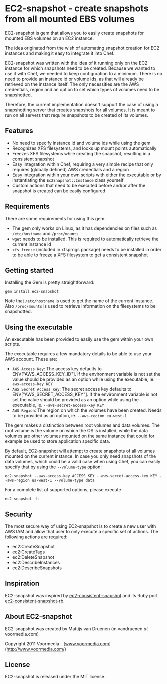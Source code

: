 EC2-snapshot - create snapshots from all mounted EBS volumes
============================================================

EC2-snapshot is gem that allows you to easily create snapshots for mounted EBS volumes on
an EC2 instance.

The idea originated from the wish of automating snapshot creation for EC2 instances and making
it easy to integrate it into Chef.

EC2-snapshot was written with the idea of it running only on the EC2 instance for which snapshots
need to be created. Because we wanted to use it with Chef, we needed to keep configuration to a minimum.
There is no need to provide an instance id or volume ids, as that will already be retrieved on the 
instance itself. The only necessities are the AWS credentials, region and an option to set which types
of volumes need to be snapshotted.

Therefore, the current implementation doesn't support the case of using a snapshotting server that creates snapshots 
for all volumes. It is meant to run on all servers that require snapshots to be created of its volumes.


Features
--------

* No need to specify instance id and volume ids while using the gem
* Recognizes XFS filesystems, and looks up mount points automatically
* Freezes XFS filesystems while creating the snapshot, resulting in a consistent snapshot
* Easy integration within Chef, requiring a very simple recipe that only requires (globally defined) AWS credentials and a region
* Easy integration within your own scripts with either the executable or by instantiating the `Ec2Snapshot::Instance` class yourself
* Custom actions that need to be executed before and/or after the snapshot is created can be easily configured


Requirements
------------

There are some requirements for using this gem:

* The gem only works on Linux, as it has dependencies on files such as `/etc/hostname` and `/proc/mounts`
* `wget` needs to be installed. This is required to automatically retrieve the current instance id
* `xfs_freeze` (included in xfsprogs package) needs to be installed in order to be able to freeze a XFS filesystem to get a consistent snapshot


Getting started
---------------

Installing the Gem is pretty straightforward:

	gem install ec2-snapshot

Note that `/etc/hostname` is used to get the name of the current instance.
Also `/proc/mounts` is used to retrieve information on the filesystems to be snapshotted.


Using the executable
--------------------

An executable has been provided to easily use the gem within your own scripts.

The executable requires a few mandatory details to be able to use your AWS account. These are:

* `AWS Access Key`: The access key defaults to ENV["AWS_ACCESS_KEY_ID"]. 
If the environment variable is not set the value should be provided as an option while using the executable, 
ie. `--aws-access-key KEY`
* `AWS Secret Access Key`: The secret access key defaults to ENV["AWS_SECRET_ACCESS_KEY"].
If the environment variable is not set the value should be provided as an option while using the executable, 
ie. `--aws-secret-access-key KEY`
* `AWS Region`: The region on which the volumes have been created. Needs to be provided as an option, 
ie. `--aws-region eu-west-1`

The gem makes a distinction between root volumes and data volumes. The root volume is the volume on which the OS 
is installed, while the data volumes are other volumes mounted on the same instance that could for example be used to store 
application specific data.

By default, EC2-snapshot will attempt to create snapshots of all volumes mounted on the 
current instance. In case you only need snapshots of the data volumes, which could be a valid case when using Chef, 
you can easily specify that by using the `--volume-type` option:

	ec2-snapshot --aws-access-key ACCESS_KEY --aws-secret-access-key KEY --aws-region us-west-1 --volume-type data

For a complete list of supported options, please execute
	
	ec2-snapshot -h


Security
--------

The most secure way of using EC2-snapshot is to create a new user with AWS IAM and allow that user to only execute a 
specific set of actions.
The following actions are required:

* ec2:CreateSnapshot
* ec2:CreateTags
* ec2:DeleteSnapshot
* ec2:DescribeInstances
* ec2:DescribeSnapshots


Inspiration
-----------

EC2-snapshot was inspired by [ec2-consistent-snapshot](https://launchpad.net/ec2-consistent-snapshot) and 
its Ruby port [ec2-consistent-snapshot-rb](http://rubygems.org/gems/ec2-consistent-snapshot-rb).


About EC2-snapshot
------------------

EC2-snapshot was created by Mattijs van Druenen (m.vandruenen *at* voormedia.com)

Copyright 2011 Voormedia - [www.voormedia.com](http://www.voormedia.com/)


License
-------

EC2-snapshot is released under the MIT license.